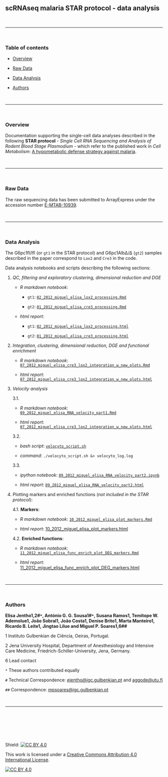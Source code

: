 ## scRNAseq malaria STAR protocol - data analysis

<br>

---

<br>

### Table of contents

   + [Overview](#overview)

   + [Raw Data](#raw-data)

   + [Data Analysis](#data-analysis)
   
   + [Authors](#authors)

<br>

---

<br>

### Overview

Documentation supporting the single-cell data analyses described in the following **STAR protocol** - _Single Cell RNA Sequencing and Analysis of Rodent Blood Stage Plasmodium_ - which refer to the published work in _Cell Metabolism_: [A hypometabolic defense strategy against malaria](https://doi.org/10.1016/j.cmet.2022.06.011). 

<br>

---

<br>

### Raw Data

The raw sequencing data has been submitted to ArrayExpress under the accession number [E-MTAB-10939](https://www.ebi.ac.uk/biostudies/arrayexpress/studies/E-MTAB-10939?query=E-MTAB-10939).

<br>

---

<br>

### Data Analysis

The G6pc1fl/lfl (or `gt1` in the STAR protocol) and G6pc1AlbΔ/Δ (`gt2`) samples described in the paper correspond to `Lox2` and `Cre3` in the code. 

Data analysis notebooks and scripts describing the following sections: 

   1. _QC, filtering and exploratory clustering, dimensional reduction and DGE_
   
      + _R markdown notebook_: 
      
         + `gt1`: [`02_2012_miguel_elisa_lox2_processing.Rmd`](https://github.com/inflammationlab/scRNAseq-malaria-STAR-protocol/blob/main/report/02_2012_miguel_elisa_lox2_processing.Rmd) 

         + `gt2`: [`01_2012_miguel_elisa_cre3_processing.Rmd`](https://github.com/inflammationlab/scRNAseq-malaria-STAR-protocol/blob/main/report/01_2012_miguel_elisa_cre3_processing.Rmd) 
      
      + _html report_: 
      
         + `gt1`: [`02_2012_miguel_elisa_lox2_processing.html`](https://inflammationlab.github.io/scRNAseq-malaria-STAR-protocol/docs/reports/02_2012_miguel_elisa_lox2_processing.html) 

         + `gt2`: [`01_2012_miguel_elisa_cre3_processing.html`](https://inflammationlab.github.io/scRNAseq-malaria-STAR-protocol/docs/01_2012_miguel_elisa_cre3_processing.html)

      
   2. _Integration, clustering, dimensional reduction, DGE and functional enrichment_
   
      + _R markdown notebook_: [`07_2012_miguel_elisa_cre3_lox2_integration_w_new_plots.Rmd`](https://github.com/inflammationlab/scRNAseq-malaria-STAR-protocol/blob/main/report/07_2012_miguel_elisa_cre3_lox2_integration_w_new_plots.Rmd) 
      
      + _html report_: [`07_2012_miguel_elisa_cre3_lox2_integration_w_new_plots.html`](https://inflammationlab.github.io/scRNAseq-malaria-STAR-protocol/docs/reports/07_2012_miguel_elisa_cre3_lox2_integration_w_new_plots.html)


   3. _Velocity analysis_
   
      3.1. 
      
         + _R markdown notebook_: [`09_2012_miguel_elisa_RNA_velocity_part1.Rmd`](https://github.com/inflammationlab/scRNAseq-malaria-STAR-protocol/blob/main/report/09_2012_miguel_elisa_RNA_velocity_part1.Rmd) 

         + _html report_: [`07_2012_miguel_elisa_cre3_lox2_integration_w_new_plots.html`](https://inflammationlab.github.io/scRNAseq-malaria-STAR-protocol/docs/reports/07_2012_miguel_elisa_cre3_lox2_integration_w_new_plots.html)

      3.2. 
      
         + _bash script_: [`velocyto_script.sh`](https://github.com/inflammationlab/scRNAseq-malaria-STAR-protocol/blob/main/scripts/velocyto_script.sh)

         + _command_: `./velocyto_script.sh &> velocyto_log.log`

   
      3.3. 
      
         + _ipython notebook_: [`09_2012_miguel_elisa_RNA_velocity_part2.ipynb`](https://github.com/inflammationlab/scRNAseq-malaria-STAR-protocol/blob/main/report/09_2012_miguel_elisa_RNA_velocity_part2.ipynb)

         + _html report_: [`09_2012_miguel_elisa_RNA_velocity_part2.html`](https://inflammationlab.github.io/scRNAseq-malaria-STAR-protocol/docs/reports/09_2012_miguel_elisa_RNA_velocity_part2.html)

   4. Plotting markers and enriched functions (_not included in the STAR protocol_): 

      4.1. **Markers**: 

         + _R markdown notebook_: [`10_2012_miguel_elisa_plot_markers.Rmd`](https://github.com/inflammationlab/scRNAseq-malaria-STAR-protocol/blob/main/report/10_2012_miguel_elisa_plot_markers.Rmd) 

         + _html report_: [10_2012_miguel_elisa_plot_markers.html](https://inflammationlab.github.io/scRNAseq-malaria-STAR-protocol/docs/reports/10_2012_miguel_elisa_plot_markers.html)

      4.2. **Enriched functions**:

         + _R markdown notebook_: [`11_2012_miguel_elisa_func_enrich_plot_DEG_markers.Rmd`](https://github.com/inflammationlab/scRNAseq-malaria-STAR-protocol/blob/main/report/11_2012_miguel_elisa_func_enrich_plot_DEG_markers.Rmd) 

         + _html report_: [11_2012_miguel_elisa_func_enrich_plot_DEG_markers.html](https://inflammationlab.github.io/scRNAseq-malaria-STAR-protocol/docs/reports/11_2012_miguel_elisa_func_enrich_plot_DEG_markers.html)
   
<br>

---

<br>

### Authors

**Elisa Jentho1,2#`*`, António G. G. Sousa1#`*`, Susana Ramos1, Temitope W. Ademolue1, João Sobral1, João Costa1, Denise Brito1, Marta Manteiro1, Ricardo B. Leite1, Jingtao Lilue and Miguel P. Soares1,6##**

1 Instituto Gulbenkian de Ciência, Oeiras, Portugal. 

2 Jena University Hospital, Department of Anesthesiology and Intensive Care Medicine, Friedrich-Schiller-University, Jena, Germany. 

6 Lead contact

`*` These authors contributed equally

`#` Technical Correspondence: <ejentho@igc.gulbenkian.pt> and <aggode@utu.fi>

`##` Correspondence: <mpsoares@igc.gulbenkian.pt> 
   
<br>

---

<br>

<br>

<br>

<br>

<br>

Shield: [![CC BY 4.0][cc-by-shield]][cc-by]

This work is licensed under a
[Creative Commons Attribution 4.0 International License][cc-by].

[![CC BY 4.0][cc-by-image]][cc-by]

[cc-by]: http://creativecommons.org/licenses/by/4.0/
[cc-by-image]: https://i.creativecommons.org/l/by/4.0/88x31.png
[cc-by-shield]: https://img.shields.io/badge/License-CC%20BY%204.0-lightgrey.svg

